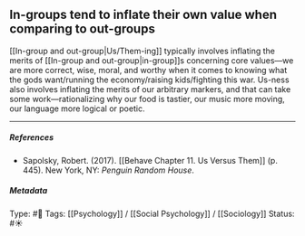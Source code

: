 ## In-groups tend to inflate their own value when comparing to out-groups # 

[[In-group and out-group|Us/Them-ing]] typically involves inflating the merits of [[In-group and out-group|in-group]]s concerning core values—we are more correct, wise, moral, and worthy when it comes to knowing what the gods want/running the economy/raising kids/fighting this war. Us-ness also involves inflating the merits of our arbitrary markers, and that can take some work—rationalizing why our food is tastier, our music more moving, our language more logical or poetic.

___

##### References

- Sapolsky, Robert. (2017). [[Behave Chapter 11. Us Versus Them]] (p. 445). New York, NY: _Penguin Random House_. 

##### Metadata

Type: #🔴 
Tags: [[Psychology]] / [[Social Psychology]] / [[Sociology]]
Status: #☀️ 